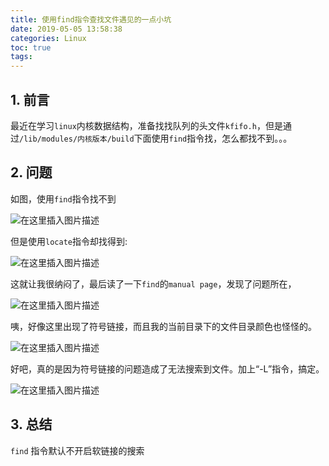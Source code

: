 ```yaml
---
title: 使用find指令查找文件遇见的一点小坑
date: 2019-05-05 13:58:38
categories: Linux
toc: true
tags:
---
```



## 1. 前言

最近在学习`linux`内核数据结构，准备找找队列的头文件`kfifo.h`，但是通过`/lib/modules/内核版本/build`下面使用`find`指令找，怎么都找不到。。。
<!-- more -->
## 2. 问题

如图，使用`find`指令找不到

![在这里插入图片描述](https://pic.superbed.cn/item/5cfbad0f451253d178d94b6e.png)

但是使用`locate`指令却找得到:

![在这里插入图片描述](https://pic.superbed.cn/item/5cfbad10451253d178d94bc0.png)

这就让我很纳闷了，最后读了一下`find`的`manual page`，发现了问题所在，

![在这里插入图片描述](https://pic2.superbed.cn/item/5cfbad12451253d178d94c17.png)

咦，好像这里出现了符号链接，而且我的当前目录下的文件目录颜色也怪怪的。

![在这里插入图片描述](https://pic.superbed.cn/item/5cfbad15451253d178d94c7b.png)

好吧，真的是因为符号链接的问题造成了无法搜索到文件。加上“-L”指令，搞定。

![在这里插入图片描述](https://pic.superbed.cn/item/5cfbad19451253d178d94cc8.png)



## 3. 总结

`find` 指令默认不开启软链接的搜索

